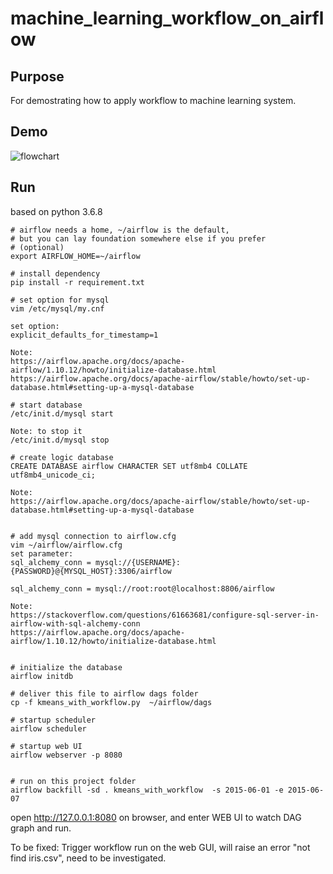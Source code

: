 # machine_learning_workflow_on_airflow

## Purpose
For demostrating how to apply workflow to machine learning system.

## Demo

![flowchart](flowchart.png)

## Run

based on python 3.6.8

```
# airflow needs a home, ~/airflow is the default,
# but you can lay foundation somewhere else if you prefer
# (optional)
export AIRFLOW_HOME=~/airflow

# install dependency
pip install -r requirement.txt

# set option for mysql
vim /etc/mysql/my.cnf

set option:
explicit_defaults_for_timestamp=1

Note:
https://airflow.apache.org/docs/apache-airflow/1.10.12/howto/initialize-database.html
https://airflow.apache.org/docs/apache-airflow/stable/howto/set-up-database.html#setting-up-a-mysql-database

# start database
/etc/init.d/mysql start

Note: to stop it
/etc/init.d/mysql stop

# create logic database
CREATE DATABASE airflow CHARACTER SET utf8mb4 COLLATE utf8mb4_unicode_ci;

Note:
https://airflow.apache.org/docs/apache-airflow/stable/howto/set-up-database.html#setting-up-a-mysql-database


# add mysql connection to airflow.cfg
vim ~/airflow/airflow.cfg
set parameter:
sql_alchemy_conn = mysql://{USERNAME}:{PASSWORD}@{MYSQL_HOST}:3306/airflow

sql_alchemy_conn = mysql://root:root@localhost:8806/airflow

Note:
https://stackoverflow.com/questions/61663681/configure-sql-server-in-airflow-with-sql-alchemy-conn
https://airflow.apache.org/docs/apache-airflow/1.10.12/howto/initialize-database.html


# initialize the database
airflow initdb

# deliver this file to airflow dags folder
cp -f kmeans_with_workflow.py  ~/airflow/dags

# startup scheduler
airflow scheduler

# startup web UI
airflow webserver -p 8080


# run on this project folder
airflow backfill -sd . kmeans_with_workflow  -s 2015-06-01 -e 2015-06-07

```

open http://127.0.0.1:8080 on browser, and enter WEB UI to watch DAG graph and run.


To be fixed:
Trigger workflow run on the web GUI, will raise an error "not find iris.csv", need to be investigated.
